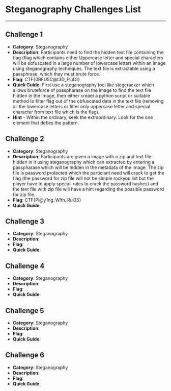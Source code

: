 # Steganography Challenges List
****

## Challenge 1 
  - **Category**: Steganography
  - **Description**: Participants need to find the hidden text file containing the flag (flag which contains either Uppercase letter and special characters will be obfuscated in a large number of lowercase letter) within an image using steganography techniques. The text file is extractable using a passphrase, which they must brute force.
  - **Flag**: CTF{0BFU5C@t3D_FL4G}
  - **Quick Guide**: First use a steganography tool like stegcracker which allows bruteforce of passpharase on the image to find the text file hidden in the image, then either creaet a python script or suitable method to filter flag out of the obfuscated data in the text file (removing all the lowercase letters or filter only uppercase letter and special character from text file which is the flag).
  - **Hint** - Within the ordinary, seek the extraordinary. Look for the one element that defies the pattern.

## Challenge 2
  - **Category**: Steganography
  - **Description**: Participants are given a image with a zip and text file hidden in it using steganography which can extracted by entering a passpharase which will be hidden in the metadata of the image. The zip file is password protected which the particiant need will crack to get the flag (the password for zip file will not be simple rockyou list but the player have to apply specail rules to crack the password hashes) and the text file with zip file will have a hint regarding the possible password for zip file.
  - **Flag**: CTF{Pl@y1ng_W!th_Rul35}
  - **Quick Guide**: 

## Challenge 3 
  - **Category**: Steganography
  - **Description**: 
  - **Flag**: 
  - **Quick Guide**: 

## Challenge 4
  - **Category**: Steganography
  - **Description**: 
  - **Flag**: 
  - **Quick Guide**: 

## Challenge 5
  - **Category**: Steganography
  - **Description**: 
  - **Flag**: 
  - **Quick Guide**:

## Challenge 6
  - **Category**: Steganography
  - **Description**: 
  - **Flag**: 
  - **Quick Guide**: 

